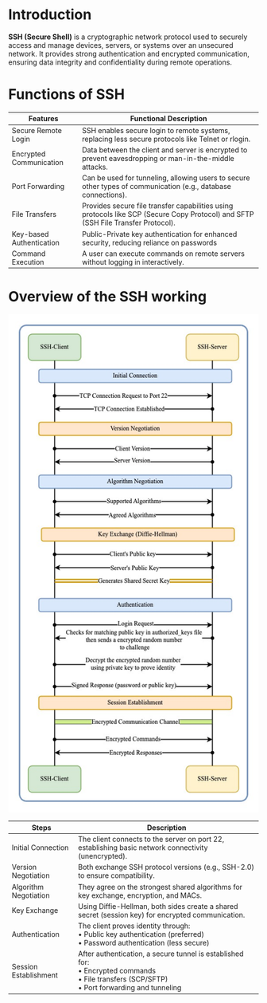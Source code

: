 # Introduction
**SSH (Secure Shell)** is a cryptographic network protocol used to securely access and manage devices, servers, or systems over an unsecured network. It provides strong authentication and encrypted communication, ensuring data integrity and confidentiality during remote operations.
# Functions of SSH

| Features                 | Functional Description                                                                                                            |
| ------------------------ | --------------------------------------------------------------------------------------------------------------------------------- |
| Secure Remote Login      | SSH enables secure login to remote systems, replacing less secure protocols like Telnet or rlogin.                                |
| Encrypted Communication  | Data between the client and server is encrypted to prevent eavesdropping or man-in-the-middle attacks.                            |
| Port Forwarding          | Can be used for tunneling, allowing users to secure other types of communication (e.g., database connections).                    |
| File Transfers           | Provides secure file transfer capabilities using protocols like SCP (Secure Copy Protocol) and SFTP (SSH File Transfer Protocol). |
| Key-based Authentication | Public-Private key authentication for enhanced security, reducing reliance on passwords                                           |
| Command Execution        | A user can execute commands on remote servers without logging in interactively.                                                   |
# Overview of the SSH working

![working-steps](../Images/SSH-Working.jpg)

| Steps                 | Description                                                                                                                                            |
| --------------------- | ------------------------------------------------------------------------------------------------------------------------------------------------------ |
| Initial Connection    | The client connects to the server on port 22, establishing basic network connectivity (unencrypted).                                                   |
| Version Negotiation   | Both exchange SSH protocol versions (e.g., SSH-2.0) to ensure compatibility.                                                                           |
| Algorithm Negotiation | They agree on the strongest shared algorithms for key exchange, encryption, and MACs.                                                                  |
| Key Exchange          | Using Diffie-Hellman, both sides create a shared secret (session key) for encrypted communication.                                                     |
| Authentication        | The client proves identity through: <br>• Public key authentication (preferred) <br>• Password authentication (less secure)                            |
| Session Establishment | After authentication, a secure tunnel is established for: <br>• Encrypted commands <br>• File transfers (SCP/SFTP) <br>• Port forwarding and tunneling |
